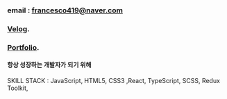 ### email : francesco419@naver.com

### [Velog](https://velog.io/@francesco419).

### [Portfolio](https://velog.io/@francesco419).

#### 항상 성장하는 개발자가 되기 위해

SKILL STACK : JavaScript, HTML5, CSS3 ,React, TypeScript, SCSS, Redux Toolkit, 

<!---
francesco419/francesco419 is a ✨ special ✨ repository because its `README.md` (this file) appears on your GitHub profile.
You can click the Preview link to take a look at your changes.
--->
